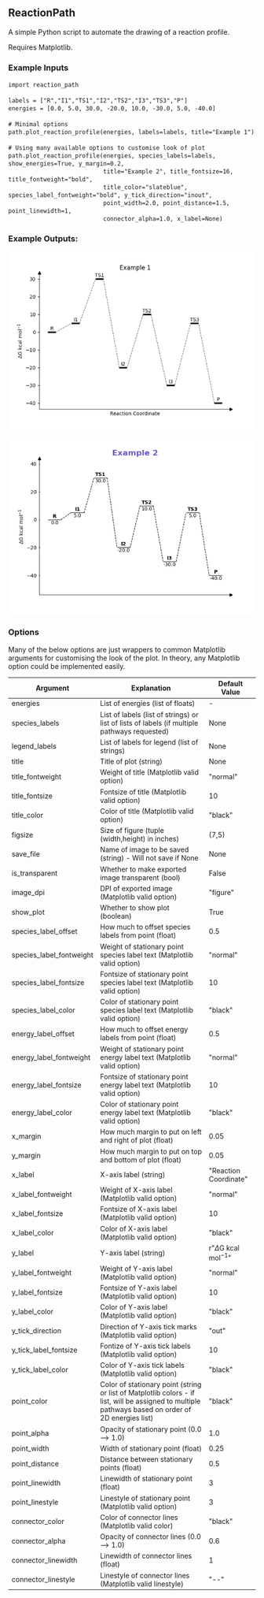 ## ReactionPath
A simple Python script to automate the drawing of a reaction profile.

Requires Matplotlib.

### Example Inputs
```
import reaction_path

labels = ["R","I1","TS1","I2","TS2","I3","TS3","P"]
energies = [0.0, 5.0, 30.0, -20.0, 10.0, -30.0, 5.0, -40.0]

# Minimal options
path.plot_reaction_profile(energies, labels=labels, title="Example 1")

# Using many available options to customise look of plot
path.plot_reaction_profile(energies, species_labels=labels, show_energies=True, y_margin=0.2,
                           title="Example 2", title_fontsize=16, title_fontweight="bold",
                           title_color="slateblue", species_label_fontweight="bold", y_tick_direction="inout",
                           point_width=2.0, point_distance=1.5, point_linewidth=1,
                           connector_alpha=1.0, x_label=None)

```

### Example Outputs:
![Example 1](examples/example1.png)

![Example 2](examples/example2.png)

### Options

Many of the below options are just wrappers to common Matplotlib arguments for customising the look of the plot. In theory, any Matplotlib option could be implemented easily.

| Argument                 | Explanation                                                                                                                                         | Default Value                |
|--------------------------|-----------------------------------------------------------------------------------------------------------------------------------------------------|------------------------------|
| energies                 | List of energies (list of floats)                                                                                                                   | -                            |
| species_labels           | List of labels (list of strings) or list of lists of labels (if multiple pathways requested)                                                        | None                         |
| legend_labels            | List of labels for legend (list of strings)                                                                                                         | None                         |
| title                    | Title of plot (string)                                                                                                                              | None                         |
| title_fontweight         | Weight of title (Matplotlib valid option)                                                                                                           | "normal"                     |
| title_fontsize           | Fontsize of title (Matplotlib valid option)                                                                                                         | 10                           |
| title_color              | Color of title (Matplotlib valid option)                                                                                                            | "black"                      |
| figsize                  | Size of figure (tuple (width,height) in inches)                                                                                                     | (7,5)                        |
| save_file                | Name of image to be saved (string) - Will not save if None                                                                                          | None                         |
| is_transparent           | Whether to make exported image transparent (bool)                                                                                                   | False                        |
| image_dpi                | DPI of exported image (Matplotlib valid option)                                                                                                     | "figure"                     |
| show_plot                | Whether to show plot (boolean)                                                                                                                      | True                         |
| species_label_offset     | How much to offset species labels from point (float)                                                                                                | 0.5                          |
| species_label_fontweight | Weight of stationary point species label text (Matplotlib valid option)                                                                             | "normal"                     |
| species_label_fontsize   | Fontsize of stationary point species label text (Matplotlib valid option)                                                                           | 10                           |
| species_label_color      | Color of stationary point species label text (Matplotlib valid option)                                                                              | "black"                      |
| energy_label_offset      | How much to offset energy labels from point (float)                                                                                                 | 0.5                          |
| energy_label_fontweight  | Weight of stationary point energy label text (Matplotlib valid option)                                                                              | "normal"                     |
| energy_label_fontsize    | Fontsize of stationary point energy label text (Matplotlib valid option)                                                                            | 10                           |
| energy_label_color       | Color of stationary point energy label text (Matplotlib valid option)                                                                               | "black"                      |
| x_margin                 | How much margin to put on left and right of plot (float)                                                                                            | 0.05                         |
| y_margin                 | How much margin to put on top and bottom of plot (float)                                                                                            | 0.05                         |
| x_label                  | X-axis label (string)                                                                                                                               | "Reaction Coordinate"        |
| x_label_fontweight       | Weight of X-axis label (Matplotlib valid option)                                                                                                    | "normal"                     |
| x_label_fontsize         | Fontsize of X-axis label (Matplotlib valid option)                                                                                                  | 10                           |
| x_label_color            | Color of X-axis label (Matplotlib valid option)                                                                                                     | "black"                      |
| y_label                  | Y-axis label (string)                                                                                                                               | r"$\Delta$G kcal mol$^{-1}$" |
| y_label_fontweight       | Weight of Y-axis label (Matplotlib valid option)                                                                                                    | "normal"                     |
| y_label_fontsize         | Fontsize of Y-axis label (Matplotlib valid option)                                                                                                  | 10                           |
| y_label_color            | Color of Y-axis label (Matplotlib valid option)                                                                                                     | "black"                      |
| y_tick_direction         | Direction of Y-axis tick marks (Matplotlib valid option)                                                                                            | "out"                        |
| y_tick_label_fontsize    | Fontize of Y-axis tick labels (Matplotlib valid option)                                                                                             | 10                           |
| y_tick_label_color       | Color of Y-axis tick labels (Matplotlib valid option)                                                                                               | "black"                      |
| point_color              | Color of stationary point (string or list of Matplotlib colors - if list, will be assigned to multiple pathways based on order of 2D energies list) | "black"                      |
| point_alpha              | Opacity of stationary point (0.0 --> 1.0)                                                                                                           | 1.0                          |
| point_width              | Width of stationary point (float)                                                                                                                   | 0.25                         |
| point_distance           | Distance between stationary points (float)                                                                                                          | 0.5                          |
| point_linewidth          | Linewidth of stationary point (float)                                                                                                               | 3                            |
| point_linestyle          | Linestyle of stationary point (Matplotlib valid option)                                                                                             | 3                            |
| connector_color          | Color of connector lines (Matplotlib valid color)                                                                                                   | "black"                      |
| connector_alpha          | Opacity of connector lines (0.0 --> 1.0)                                                                                                            | 0.6                          |
| connector_linewidth      | Linewidth of connector lines (float)                                                                                                                | 1                            |
| connector_linestyle      | Linestyle of connector lines (Matplotlib valid linestyle)                                                                                           | "--"                         |
